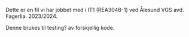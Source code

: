 Dette er en fil vi har jobbet med i IT1 (REA3048-1) ved Ålesund VGS avd. Fagerlia. 2023/2024.

Denne brukes til testing? av forskjellig kode.

